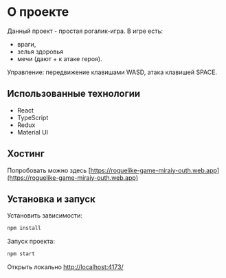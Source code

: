 # О проекте

Данный проект - простая рогалик-игра.
В игре есть:
- враги, 
- зелья здоровья
- мечи (дают + к атаке героя).

Управление: передвижение клавишами WASD, атака клавишей SPACE.

## Использованные технологии
- React
- TypeScript
- Redux
- Material UI
## Хостинг
Попробовать можно здесь [https://roguelike-game-miraiy-outh.web.app](https://roguelike-game-miraiy-outh.web.app)

## Установка и запуск

Установить зависимости:
```bash
npm install
```
Запуск проекта:
```bash
npm start
```
Открыть локально [http://localhost:4173/](http://localhost:4173/)
